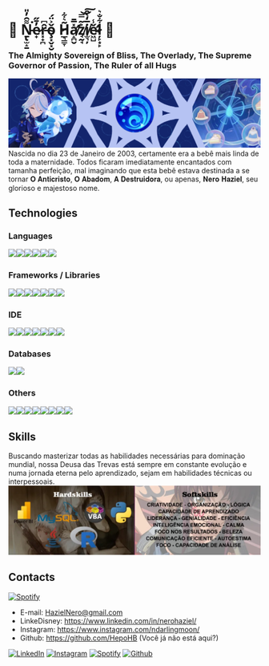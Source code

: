 # 🖤 Ṉ̵̢̫̝̱͌̑̓̎͘e̷̟̓̄̋r̵͓̟̪̂͆ǒ̴̧͓̬͓̮͐̈́  H̷̲͉͇̞͂͛͋a̸̛̝̪̬̽̅̄z̸̘̰̘͐͂̿͝͠i̸̫͉̦̅̒̀̂ě̷̛͖̺̾ļ̷̙͙̙͋̐͛ 🖤

### The Almighty Sovereign of Bliss, The Overlady, The Supreme Governor of Passion, The Ruler of all Hugs 
<img src="FurinaGithub.png" />
Nascida no dia 23 de Janeiro de 2003, certamente era a bebê mais linda de toda a maternidade. Todos ficaram imediatamente encantados com tamanha perfeição, mal imaginando que esta bebê estava destinada a se tornar 𝐎 𝐀𝐧𝐭𝐢𝐜𝐫𝐢𝐬𝐭𝐨, 𝐎 𝐀𝐛𝐚𝐝𝐨𝐦, 𝐀 𝐃𝐞𝐬𝐭𝐫𝐮𝐢𝐝𝐨𝐫𝐚, ou apenas, 𝐍𝐞𝐫𝐨 𝐇𝐚𝐳𝐢𝐞𝐥, seu glorioso e majestoso nome.

## Technologies
### Languages
<img src="https://cdn.jsdelivr.net/gh/devicons/devicon@latest/icons/java/java-original.svg" width="7.5%"/><img src="https://cdn.jsdelivr.net/gh/devicons/devicon@latest/icons/r/r-original.svg" width="7.5%"/><img src="https://cdn.jsdelivr.net/gh/devicons/devicon@latest/icons/python/python-original.svg" width="7.5%"/><img src="https://cdn.jsdelivr.net/gh/devicons/devicon@latest/icons/visualbasic/visualbasic-original.svg" width="7.5%"/><img src="https://cdn.jsdelivr.net/gh/devicons/devicon@latest/icons/csharp/csharp-original.svg" width="7.5%"/><img src="https://cdn.jsdelivr.net/gh/devicons/devicon@latest/icons/javascript/javascript-original.svg" width="7.5%"/>

### Frameworks / Libraries
<img src="https://cdn.jsdelivr.net/gh/devicons/devicon@latest/icons/spring/spring-original.svg" width="7.5%" /><img src="https://cdn.jsdelivr.net/gh/devicons/devicon@latest/icons/angular/angular-original.svg" width="7.5%"/><img src="https://cdn.jsdelivr.net/gh/devicons/devicon@latest/icons/selenium/selenium-original.svg" width="7.5%" /><img src="https://cdn.jsdelivr.net/gh/devicons/devicon@latest/icons/hibernate/hibernate-original.svg" width="7.5%" /><img src="https://cdn.jsdelivr.net/gh/devicons/devicon@latest/icons/junit/junit-original-wordmark.svg" width="7.5%" /><img src="https://cdn.jsdelivr.net/gh/devicons/devicon@latest/icons/numpy/numpy-original.svg" width="7.5%" /><img src="https://cdn.jsdelivr.net/gh/devicons/devicon@latest/icons/pandas/pandas-original.svg" width="7.5%" />

### IDE
<img src="https://cdn.jsdelivr.net/gh/devicons/devicon@latest/icons/intellij/intellij-original.svg" width="7.5%" /><img src="https://cdn.jsdelivr.net/gh/devicons/devicon@latest/icons/pycharm/pycharm-original.svg" width="7.5%" /><img src="https://cdn.jsdelivr.net/gh/devicons/devicon@latest/icons/rstudio/rstudio-original.svg" width="7.5%" /><img src="https://cdn.jsdelivr.net/gh/devicons/devicon@latest/icons/vscode/vscode-original.svg" width="7.5%" /><img src="https://cdn.jsdelivr.net/gh/devicons/devicon@latest/icons/visualstudio/visualstudio-original.svg" width="7.5%" /><img src="https://cdn.jsdelivr.net/gh/devicons/devicon@latest/icons/renpy/renpy-original.svg" width="7.5%" /><img src="https://cdn.jsdelivr.net/gh/devicons/devicon@latest/icons/unity/unity-original.svg" width="7.5%" />        
          

### Databases
<img src="https://cdn.jsdelivr.net/gh/devicons/devicon@latest/icons/mysql/mysql-original.svg" width="7.5%" /><img src="https://cdn.jsdelivr.net/gh/devicons/devicon@latest/icons/postgresql/postgresql-original.svg" width="7.5%" />
          

### Others
<img src="https://cdn.jsdelivr.net/gh/devicons/devicon@latest/icons/docker/docker-original.svg" width="7.5%"/><img src="https://cdn.jsdelivr.net/gh/devicons/devicon@latest/icons/figma/figma-original.svg" width="7.5%" /><img src="https://cdn.jsdelivr.net/gh/devicons/devicon@latest/icons/photoshop/photoshop-original.svg" width="7.5%" /><img src="https://cdn.jsdelivr.net/gh/devicons/devicon@latest/icons/git/git-original.svg" width="7.5%" /><img src="https://cdn.jsdelivr.net/gh/devicons/devicon@latest/icons/jira/jira-original.svg" width="7.5%" /><img src="https://cdn.jsdelivr.net/gh/devicons/devicon@latest/icons/trello/trello-original.svg" width="7.5%" /><img src="https://cdn.jsdelivr.net/gh/devicons/devicon@latest/icons/maven/maven-original.svg" width="7.5%" /><img src="https://cdn.jsdelivr.net/gh/devicons/devicon@latest/icons/postman/postman-original.svg" width="7.5%" />
          

## Skills
Buscando masterizar todas as habilidades necessárias para dominação mundial, nossa Deusa das Trevas está sempre em constante evolução e numa jornada eterna pelo aprendizado, sejam em habilidades técnicas ou interpessoais.
<img src="imagem_2024-09-04_193015821.png" />


## Contacts

<a href="https://open.spotify.com/user/rnmdyh1dne48gnanz7zumaqq6?si=6722f1ba6eba4722">![Spotify](https://img.shields.io/badge/Spotify-1ED760?style=for-the-badge&logo=spotify&logoColor=white)</a>
- E-mail: HazielNero@gmail.com
- LinkeDisney: https://www.linkedin.com/in/nerohaziel/
- Instagram: https://www.instagram.com/ndarlingmoon/
- Github: https://github.com/HepoHB (Você já não está aqui?)

<a href="https://www.linkedin.com/in/nerohaziel/" target="_blank"><img src="https://img.shields.io/badge/LinkedIn-%230077B5.svg?&style=flat-square&logo=linkedin&logoColor=white" alt="LinkedIn"></a>
<a href="https://www.instagram.com/ndarlingmoon/" target="_blank"><img src="https://img.shields.io/badge/Instagram-%23E4405F.svg?&style=flat-square&logo=instagram&logoColor=white" alt="Instagram"></a>
<a href="https://open.spotify.com/playlist/55CbMzZ6OykcXclmkU0zZz" target="_blank"><img src="https://img.shields.io/badge/Spotify-%231ED760.svg?&style=flat-square&logo=spotify&logoColor=white" alt="Spotify"></a>
<a href="https://github.com/HepoHB" target="_blank"><img src="https://img.shields.io/github/followers/HepoHB?style=social" alt="Github"></a>
